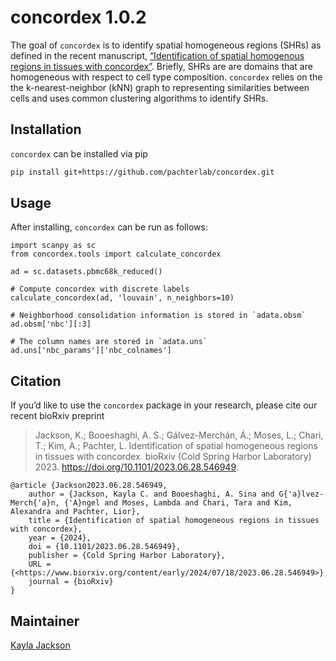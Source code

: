 # concordex 1.0.2

The goal of `concordex` is to identify spatial homogeneous regions (SHRs) as defined in the recent manuscript, [“Identification of spatial homogenous regions in tissues with concordex”](https://doi.org/10.1101/2023.06.28.546949). Briefly, SHRs are are domains that are homogeneous with respect to cell type composition. `concordex` relies on the the k-nearest-neighbor (kNN) graph to representing similarities between cells and uses common clustering algorithms to identify SHRs.

## Installation

`concordex` can be installed via pip
```bash
pip install git+https://github.com/pachterlab/concordex.git
```

## Usage

After installing, `concordex` can be run as follows: 
```
import scanpy as sc 
from concordex.tools import calculate_concordex

ad = sc.datasets.pbmc68k_reduced()

# Compute concordex with discrete labels
calculate_concordex(ad, 'louvain', n_neighbors=10)

# Neighborhood consolidation information is stored in `adata.obsm`
ad.obsm['nbc'][:3]

# The column names are stored in `adata.uns`
ad.uns['nbc_params']['nbc_colnames']
```

## Citation

If you’d like to use the `concordex` package in your research, please
cite our recent bioRxiv preprint

> Jackson, K.; Booeshaghi, A. S.; Gálvez-Merchán, Á.; Moses, L.; Chari,
> T.; Kim, A.; Pachter, L. Identification of spatial homogeneous regions in tissues 
> with concordex. bioRxiv (Cold Spring Harbor Laboratory) 2023. 
> <https://doi.org/10.1101/2023.06.28.546949>.

    @article {Jackson2023.06.28.546949, 
        author = {Jackson, Kayla C. and Booeshaghi, A. Sina and G{'a}lvez-Merch{'a}n, {'A}ngel and Moses, Lambda and Chari, Tara and Kim, Alexandra and Pachter, Lior}, 
        title = {Identification of spatial homogeneous regions in tissues with concordex}, 
        year = {2024}, 
        doi = {10.1101/2023.06.28.546949}, 
        publisher = {Cold Spring Harbor Laboratory}, 
        URL = {<https://www.biorxiv.org/content/early/2024/07/18/2023.06.28.546949>},
        journal = {bioRxiv} 
    }

## Maintainer

[Kayla Jackson](https://github.com/kayla-jackson)
